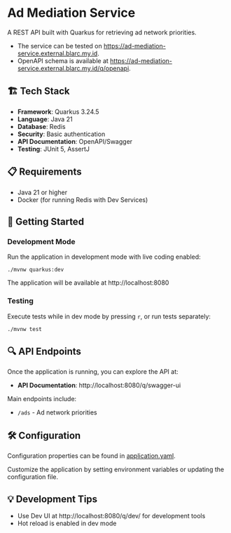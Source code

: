 # Ad Mediation Service

A REST API built with Quarkus for retrieving ad network priorities.
- The service can be tested
on https://ad-mediation-service.external.blarc.my.id.
- OpenAPI schema is available at
https://ad-mediation-service.external.blarc.my.id/q/openapi.

## 🏗️ Tech Stack

- **Framework**: Quarkus 3.24.5
- **Language**: Java 21
- **Database**: Redis
- **Security**: Basic authentication
- **API Documentation**: OpenAPI/Swagger
- **Testing**: JUnit 5, AssertJ

## 📋 Requirements

- Java 21 or higher
- Docker (for running Redis with Dev Services)

## 🚀 Getting Started

### Development Mode

Run the application in development mode with live coding enabled:

```shell
./mvnw quarkus:dev
```

The application will be available at http://localhost:8080

### Testing

Execute tests while in dev mode by pressing `r`, or run tests separately:

```shell
./mvnw test
```

## 🔍 API Endpoints

Once the application is running, you can explore the API at:

- **API Documentation**: http://localhost:8080/q/swagger-ui

Main endpoints include:

- `/ads` - Ad network priorities

## 🛠️ Configuration

Configuration properties can be found in [application.yaml](src/main/resources/application.yaml).

Customize the application by setting environment variables or updating the configuration file.

## 💡 Development Tips

- Use Dev UI at http://localhost:8080/q/dev/ for development tools
- Hot reload is enabled in dev mode
